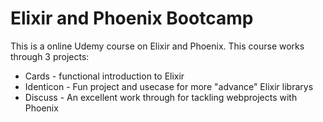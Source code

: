 # Elixir and Phoenix Bootcamp

This is a online Udemy course on Elixir and Phoenix. This course works through 3 projects:

* Cards - functional introduction to Elixir
* Identicon - Fun project and usecase for more "advance" Elixir librarys
* Discuss - An excellent work through for tackling webprojects with Phoenix
